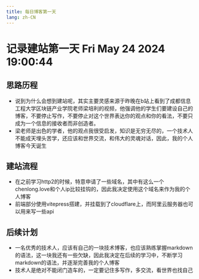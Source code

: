 ```yaml
---
title: 每日博客第一天
lang: zh-CN
---
```


# 记录建站第一天 Fri May 24 2024 19:00:44

## 思路历程
* 说到为什么会想到建站呢，其实主要灵感来源于昨晚在b站上看到了成都信息工程大学区块链产业学院老师梁培利的视频，他强调他的学生们要建设自己的博客，不要停止写作，不要停止对这个世界表达你的观点和你的看法，不要只成为一个信息的接收者而非创造者。
* 梁老师是出色的学者，他的观点我很受启发，知识是无穷无尽的，一个技术人不能成天埋头苦学，还应该和世界交流，和伟大的灵魂对话，因此，我的个人博客今天诞生

## 建站流程
* 在之前学习http2的时候，特意申请了一些域名，其中有这么一个chenlong.love和个人ip比较挂钩的，因此我决定使用这个域名来作为我的个人博客
* 前端部分使用vitepress搭建，并挂载到了cloudflare上，而阿里云服务器也可以用来写一些api

## 后续计划
* 一名优秀的技术人，应该有自己的一块技术博客，也应该熟练掌握markdown的语法，这一块我还有一些欠缺，因此我决定在后续的学习中，不断学习markdown的语法，并逐渐完善我的个人博客
* 技术人是绝对不能闭门造车的，一定要记住多写作，多交流，看世界也找自己
